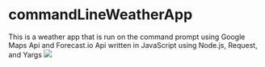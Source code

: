 # commandLineWeatherApp
This is a weather app that is run on the command prompt using Google Maps Api and Forecast.io Api written in JavaScript using Node.js, Request, and Yargs
<img src="https://images.techhive.com/images/article/2013/04/forecastio-main-100033379-orig.jpg">
